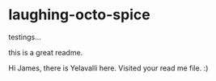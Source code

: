 laughing-octo-spice
===================

testings...

this is a great readme.

Hi James, there is Yelavalli here. 
Visited your read me file. :)
